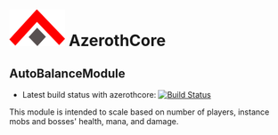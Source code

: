 # ![logo](https://raw.githubusercontent.com/azerothcore/azerothcore.github.io/master/images/logo-github.png) AzerothCore
## AutoBalanceModule
- Latest build status with azerothcore: [![Build Status](https://travis-ci.org/azerothcore/mod-autobalance.svg?branch=master)](https://travis-ci.org/azerothcore/mod-autobalance)

This module is intended to scale based on number of players, instance mobs and bosses' health, mana, and damage.
